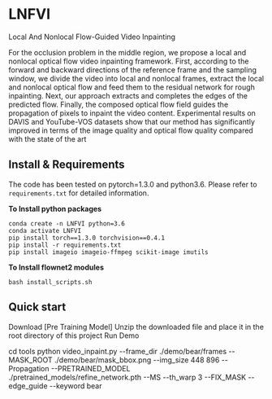 # LNFVI
Local And Nonlocal Flow-Guided Video Inpainting

For the occlusion problem in the middle region, we propose a local and nonlocal optical flow video inpainting framework. First, according to the forward and backward directions of the reference frame and the sampling window, we divide the video into local and nonlocal frames, extract the local and nonlocal optical flow and feed them to the residual network for rough inpainting. Next, our approach extracts and completes the edges of the predicted flow. Finally, the composed optical flow field guides the propagation of pixels to inpaint the video content. Experimental results on DAVIS and YouTube-VOS datasets show that our method has significantly improved in terms of the image quality and optical flow quality compared with the state of the art





## Install & Requirements
The code has been tested on pytorch=1.3.0 and python3.6. Please refer to `requirements.txt` for detailed information. 

**To Install python packages**
```
conda create -n LNFVI python=3.6
conda activate LNFVI
pip install torch==1.3.0 torchvision==0.4.1
pip install -r requirements.txt
pip install imageio imageio-ffmpeg scikit-image imutils
```
**To Install flownet2 modules**
```
bash install_scripts.sh
```



## Quick start

Download [Pre Training Model]
Unzip the downloaded file and place it in the root directory of this project
Run Demo


cd tools
python video_inpaint.py --frame_dir ./demo/bear/frames --MASK_ROOT ./demo/bear/mask_bbox.png --img_size 448 896 --Propagation --PRETRAINED_MODEL ./pretrained_models/refine_network.pth --MS --th_warp 3 --FIX_MASK --edge_guide --keyword bear
